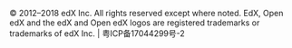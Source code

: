 © 2012–2018 edX Inc. All rights reserved except where noted. EdX, Open edX and the edX and Open edX logos are registered trademarks or trademarks of edX Inc. | 粤ICP备17044299号-2
